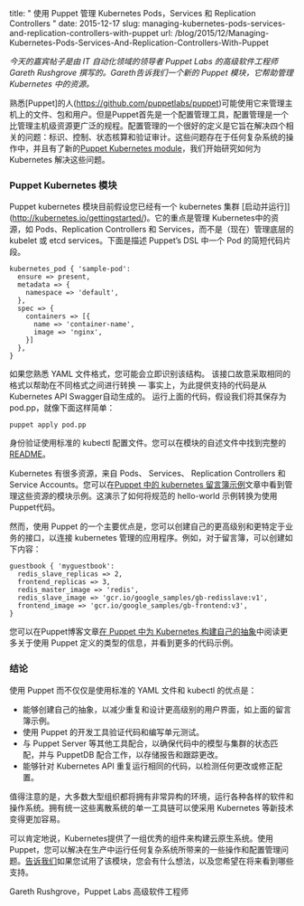 <!--
---
title: " Managing Kubernetes Pods, Services and Replication Controllers with Puppet "
date: 2015-12-17
slug: managing-kubernetes-pods-services-and-replication-controllers-with-puppet
url: /blog/2015/12/Managing-Kubernetes-Pods-Services-And-Replication-Controllers-With-Puppet
---
-->

title: " 使用 Puppet 管理 Kubernetes Pods，Services 和 Replication Controllers "
date: 2015-12-17
slug: managing-kubernetes-pods-services-and-replication-controllers-with-puppet
url: /blog/2015/12/Managing-Kubernetes-Pods-Services-And-Replication-Controllers-With-Puppet

<!--
_Today’s guest post is written by Gareth Rushgrove, Senior Software Engineer at Puppet Labs, a leader in IT automation. Gareth tells us about a new Puppet module that helps manage resources in Kubernetes.&nbsp;_  

People familiar with [Puppet](https://github.com/puppetlabs/puppet)&nbsp;might have used it for managing files, packages and users on host computers. But Puppet is first and foremost a configuration management tool, and config management is a much broader discipline than just managing host-level resources. A good definition of configuration management is that it aims to solve four related problems: identification, control, status accounting and verification and audit. These problems exist in the operation of any complex system, and with the new [Puppet Kubernetes module](https://forge.puppetlabs.com/garethr/kubernetes)&nbsp;we’re starting to look at how we can solve those problems for Kubernetes.  
-->

_今天的嘉宾帖子是由 IT 自动化领域的领导者 Puppet Labs 的高级软件工程师 Gareth Rushgrove 撰写的。Gareth告诉我们一个新的 Puppet 模块，它帮助管理 Kubernetes 中的资源。_

熟悉[Puppet]的人(https://github.com/puppetlabs/puppet)可能使用它来管理主机上的文件、包和用户。但是Puppet首先是一个配置管理工具，配置管理是一个比管理主机级资源更广泛的规程。配置管理的一个很好的定义是它旨在解决四个相关的问题：标识、控制、状态核算和验证审计。这些问题存在于任何复杂系统的操作中，并且有了新的[Puppet Kubernetes module](https://forge.puppetlabs.com/garethr/kubernetes)，我们开始研究如何为 Kubernetes 解决这些问题。

<!--
### The Puppet Kubernetes Module

The Puppet Kubernetes module currently assumes you already have a Kubernetes cluster [up and running](http://kubernetes.io/gettingstarted/).&nbsp;Its focus is on managing the resources in Kubernetes, like Pods, Replication Controllers and Services, not (yet) on managing the underlying kubelet or etcd services. Here’s a quick snippet of code describing a Pod in Puppet’s DSL.  
-->

### Puppet Kubernetes 模块

Puppet kubernetes 模块目前假设您已经有一个 kubernetes 集群 [启动并运行]](http://kubernetes.io/gettingstarted/)。它的重点是管理 Kubernetes中的资源，如 Pods、Replication Controllers 和 Services，而不是（现在）管理底层的 kubelet 或 etcd services。下面是描述 Puppet’s DSL 中一个 Pod 的简短代码片段。

<!--
```
kubernetes_pod { 'sample-pod':
  ensure => present,
  metadata => {
    namespace => 'default',
  },
  spec => {
    containers => [{
      name => 'container-name',
      image => 'nginx',
    }]
  },
```
}  
-->

```
kubernetes_pod { 'sample-pod':
  ensure => present,
  metadata => {
    namespace => 'default',
  },
  spec => {
    containers => [{
      name => 'container-name',
      image => 'nginx',
    }]
  },
}  
```
<!--
If you’re familiar with the YAML file format, you’ll probably recognise the structure immediately. The interface is intentionally identical to aid conversion between different formats — in fact, the code powering this is autogenerated from the Kubernetes API Swagger definitions. Running the above code, assuming we save it as pod.pp, is as simple as:  


```
puppet apply pod.pp
```
-->

如果您熟悉 YAML 文件格式，您可能会立即识别该结构。 该接口故意采取相同的格式以帮助在不同格式之间进行转换 — 事实上，为此提供支持的代码是从Kubernetes API Swagger自动生成的。 运行上面的代码，假设我们将其保存为 pod.pp，就像下面这样简单：


```
puppet apply pod.pp
```

<!--
Authentication uses the standard kubectl configuration file. You can find complete [installation instructions in the module's README](https://github.com/garethr/garethr-kubernetes/blob/master/README.md).  

Kubernetes has several resources, from Pods and Services to Replication Controllers and Service Accounts. You can see an example of the module managing these resources in the [Kubernetes guestbook sample in Puppet](https://puppetlabs.com/blog/kubernetes-guestbook-example-puppet)&nbsp;post. This demonstrates converting the canonical hello-world example to use Puppet code.  -->

身份验证使用标准的 kubectl 配置文件。您可以在模块的自述文件中找到完整的[README](https://github.com/garethr/garethr-kubernetes/blob/master/README.md)。

Kubernetes 有很多资源，来自 Pods、 Services、 Replication Controllers 和 Service Accounts。您可以在[Puppet 中的 kubernetes 留言簿示例](https://puppetlabs.com/blog/kubernetes-guestbook-example-puppet)文章中看到管理这些资源的模块示例。这演示了如何将规范的 hello-world 示例转换为使用 Puppet代码。

<!--
One of the main advantages of using Puppet for this, however, is that you can create your own higher-level and more business-specific interfaces to Kubernetes-managed applications. For instance, for the guestbook, you could create something like the following:  


```
guestbook { 'myguestbook':
  redis_slave_replicas => 2,
  frontend_replicas => 3,
  redis_master_image => 'redis',
  redis_slave_image => 'gcr.io/google_samples/gb-redisslave:v1',
  frontend_image => 'gcr.io/google_samples/gb-frontend:v3',     
}
```
-->

然而，使用 Puppet 的一个主要优点是，您可以创建自己的更高级别和更特定于业务的接口，以连接 kubernetes 管理的应用程序。例如，对于留言簿，可以创建如下内容：

```
guestbook { 'myguestbook':
  redis_slave_replicas => 2,
  frontend_replicas => 3,
  redis_master_image => 'redis',
  redis_slave_image => 'gcr.io/google_samples/gb-redisslave:v1',
  frontend_image => 'gcr.io/google_samples/gb-frontend:v3',     
}
```

<!--
You can read more about using Puppet’s defined types, and see lots more code examples, in the Puppet blog post, [Building Your Own Abstractions for Kubernetes in Puppet](https://puppetlabs.com/blog/building-your-own-abstractions-kubernetes-puppet).  


### Conclusions

The advantages of using Puppet rather than just the standard YAML files and kubectl are:  
-->

您可以在Puppet博客文章[在 Puppet 中为 Kubernetes 构建自己的抽象](https://puppetlabs.com/blog/building-your-own-abstractions-kubernetes-puppet)中阅读更多关于使用 Puppet 定义的类型的信息，并看到更多的代码示例。


### 结论

使用 Puppet 而不仅仅是使用标准的 YAML 文件和 kubectl 的优点是：

<!--
- The ability to create your own abstractions to cut down on repetition and craft higher-level user interfaces, like the guestbook example above.&nbsp;
- Use of Puppet’s development tools for validating code and for writing unit tests.&nbsp;
- Integration with other tools such as Puppet Server, for ensuring that your model in code matches the state of your cluster, and with PuppetDB for storing reports and tracking changes.
- The ability to run the same code repeatedly against the Kubernetes API, to detect any changes or remediate configuration drift.&nbsp;
-->

- 能够创建自己的抽象，以减少重复和设计更高级别的用户界面，如上面的留言簿示例。
- 使用 Puppet 的开发工具验证代码和编写单元测试。
- 与 Puppet Server 等其他工具配合，以确保代码中的模型与集群的状态匹配，并与 PuppetDB 配合工作，以存储报告和跟踪更改。
- 能够针对 Kubernetes API 重复运行相同的代码，以检测任何更改或修正配置。

<!--
It’s also worth noting that most large organisations will have very heterogenous environments, running a wide range of software and operating systems. Having a single toolchain that unifies those discrete systems can make adopting new technology like Kubernetes much easier.  
-->

值得注意的是，大多数大型组织都将拥有非常异构的环境，运行各种各样的软件和操作系统。拥有统一这些离散系统的单一工具链可以使采用 Kubernetes 等新技术变得更加容易。

<!--
It’s safe to say that Kubernetes provides an excellent set of primitives on which to build cloud-native systems. And with Puppet, you can address some of the operational and configuration management issues that come with running any complex system in production. [Let us know](mailto:gareth@puppetlabs.com)&nbsp;what you think if you try the module out, and what else you’d like to see supported in the future.  

&nbsp;-&nbsp;Gareth Rushgrove, Senior Software Engineer, Puppet Labs
-->

可以肯定地说，Kubernetes提供了一组优秀的组件来构建云原生系统。使用 Puppet，您可以解决在生产中运行任何复杂系统所带来的一些操作和配置管理问题。[告诉我们](mailto:gareth@puppetlabs.com)如果您试用了该模块，您会有什么想法，以及您希望在将来看到哪些支持。



Gareth Rushgrove，Puppet Labs 高级软件工程师